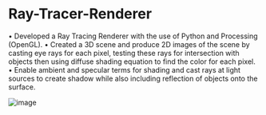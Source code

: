 # Ray-Tracer-Renderer

• Developed a Ray Tracing Renderer with the use of Python and Processing (OpenGL). 
• Created a 3D scene and produce 2D images of the scene by casting eye rays for each pixel, testing these rays for intersection with objects then using diffuse shading equation to find the color for each pixel.
• Enable ambient and specular terms for shading and cast rays at light sources to create shadow while also including reflection of objects onto the surface.

![image](https://user-images.githubusercontent.com/71167313/213613652-1c8b32f0-27dd-4c97-9428-ce7eecd5c342.png)
